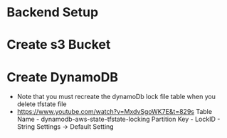 # Backend Setup





# Create s3 Bucket




# Create DynamoDB
- Note that you must recreate the dynamoDb lock file table when you delete tfstate file
- https://www.youtube.com/watch?v=MxdvSgoWK7E&t=829s
Table Name - dynamodb-aws-state-tfstate-locking
Partition Key - LockID - String
Settings
-> Default Setting